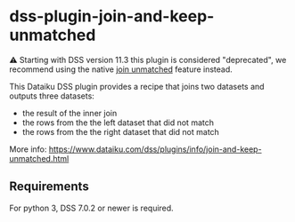 # dss-plugin-join-and-keep-unmatched

⚠️ Starting with DSS version 11.3 this plugin is considered \"deprecated\", we recommend using the native [join unmatched](https://doc.dataiku.com/dss/latest/other_recipes/join.html#adding-output-datasets-for-unmatched-rows) feature instead.

This Dataiku DSS plugin provides a recipe that joins two datasets and outputs three datasets:
- the result of the inner join
- the rows from the the left dataset that did not match
- the rows from the the right dataset that did not match

More info: https://www.dataiku.com/dss/plugins/info/join-and-keep-unmatched.html

## Requirements

For python 3, DSS 7.0.2 or newer is required.
